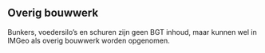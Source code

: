 Overig bouwwerk
---------------

Bunkers, voedersilo’s en schuren zijn geen BGT inhoud, maar kunnen wel in IMGeo
als overig bouwwerk worden opgenomen.

